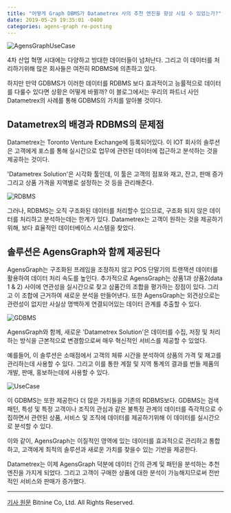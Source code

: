 ```yaml
---
title: "어떻게 Graph DBMS가 Datametrex 사의 추천 엔진을 향상 시킬 수 있었는가?"
date: 2019-05-29 19:35:01 -0400
categories: agens-graph re-posting
---
```


![AgensGraphUseCase](https://cdn-images-1.medium.com/max/1760/0*KXEuh7tl2F4NqbmQ)

4차 산업 혁명 시대에는 다양하고 방대한 데이터들이 넘처난다. 그리고 이 데이터를 처리하기위해 많은 회사들은 여전히 RDBMS에 의존하고 있다.

하지만 만약 GDBMS가 이러한 데이터를 RDBMS 보다 효과적이고 능률적으로 데이터를 다룰수 있다면 상황은 어떻게 바뀔까? 이 블로그에서는 우리의 파트너 사인 Datametrex의 사례를 통해 GDBMS의 가치를 알아볼 것이다.

## Datametrex의 배경과 RDBMS의 문제점
Datametrex는 Toronto Venture Exchange에 등록되어있다. 이 IOT 회사의 솔루션은 고객에게 포스를 통해 실시간으로 업무에 관련된 데이터에 접근하고 분석하는 것을 제공하는 것이다. 

'Datametrex Solution'은 시각화 툴인데, 이 툴은 고객의 점포와 재고, 잔고, 판매 증가 그리고 상품 가격을 지역별로 설정하는 것 등을 관리해준다.

![RDBMS](https://cdn-images-1.medium.com/max/1760/0*6JII3K2CWltvjGu1.jpg)

그러나, RDBMS는 오직 구조화된 데이터를 처리할수 있으므로, 구조화 되지 않은 데이터를 처리하고 분석하는데는 한계가 있다. Datametrex는 고객이 원하는 것을 제공하기 위해, 보다 효율적인 데이터베이스 시스템을 찾았다.

## 솔루션은 AgensGraph와 함께 제공된다
AgensGraph는 구조화된 프레임을 조정하지 않고 POS 단말기의 트랜잭션 데이터를 활용하여 데이터 처리 속도를 높인다. 추가적으로 AgensGraph는 상품1과 상품2(data 1 & 2) 사이에 연관성을 실시간으로 찾고 삼품간의 조합을 평가하는 장점이 있다. 그리고 이 조합에 근거하여 새로운 분석을 만들어낸다. 또한 AgensGraph는 외견상으로는 관련성이 없지만 사실상 명백하게 연결되어있는 데이터 관계를 추출할 수 있다.

![GDBMS](https://cdn-images-1.medium.com/max/1760/0*0XP0DGxm4jvdA_9w.jpg)

AgensGraph와 함께, 새로운 'Datametrex Solution'은 데이터를 수집, 저장 및 처리하는 방식을 근본적으로 변경함으로써 매우 혁신적인 서비스를 제공할 수 있었다.

예를들어, 이 솔루션은 소매점에서 고객의 체류 시간을 분석하여 상품의 가격 및 재고를 관리하는데 사용할 수 있다. 그리고 이를 통한 계절 및 지역 통계의 결과를 번들 제품의 개발, 판매, 홍보하는데에 사용할 수 있다.

![UseCase](https://cdn-images-1.medium.com/max/1760/0*URG4pVSE0Mx6n423.jpg)

이 GDBMS는 또한 제공한다 더 많은 가치들을 기존의 RDBMS보다. GDBMS는 검색 패턴, 특성 및 특정 고객이나 조직의 관심과 같은 불특정 관계의 데이터를 즉각적으로 수집하면서 관련된 상품, 서비스 및 조직에 데이터를 제공하기위해 이 데이터를 실시간으로 분석할 수 있다.

이와 같이, AgensGraph는 이질적인 영역에 있는 데이터를 효과적으로 관리하고 통합하고, 고객에게 최적의 솔루션과 새로운 가치를 찾을수 있는 기반을 제공한다.

Datametrex는 이제 AgensGraph 덕분에 데이터 간의 관계 및 패턴을 분석하는 추천 엔진을 가지게 되었다. 그리고 고객이 구매한 상품에 대한 분석이 가능해지므로써 전반적인 서비스와 판매가 증가했다.


---
[기사 원문](https://medium.com/agensgraph/how-a-graph-dbms-enhanced-the-recommendation-engine-of-datametrex-b960bfb8b35c) Bitnine Co, Ltd. All Rights Reserved.